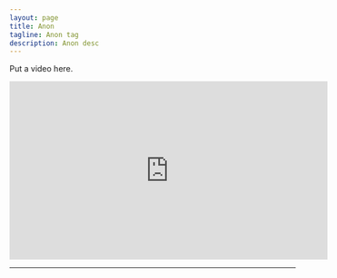 ```yaml
---
layout: page
title: Anon 
tagline: Anon tag
description: Anon desc 
---
```


Put a video here.

<iframe width="560" height="315" src="https://drive.google.com/file/d/1XeOR1yclgoYUPOyedzILH1tnmTwlBmQ6/view?resourcekey=0-KW5ig8K42SHIO9iWeR_7mw" frameborder="0" allow="accelerometer; autoplay; clipboard-write; encrypted-media; gyroscope; picture-in-picture" allowfullscreen></iframe>

---

